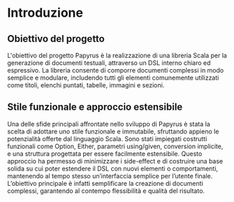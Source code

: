 # Introduzione

## Obiettivo del progetto
L'obiettivo del progetto Papyrus è la realizzazione di una libreria Scala per la generazione di documenti testuali, attraverso un DSL interno chiaro ed espressivo. La libreria consente di comporre documenti complessi in modo semplice e modulare, includendo tutti gli elementi comunemente utilizzati come titoli, elenchi puntati, tabelle, immagini e sezioni.

## Stile funzionale e approccio estensibile
Una delle sfide principali affrontate nello sviluppo di Papyrus è stata la scelta di adottare uno stile funzionale e immutabile, sfruttando appieno le potenzialità offerte dal linguaggio Scala. Sono stati impiegati costrutti funzionali come Option, Either, parametri using/given, conversion implicite, e una struttura progettata per essere facilmente estensibile. Questo approccio ha permesso di minimizzare i side-effect e di costruire una base solida su cui poter estendere il DSL con nuovi elementi o comportamenti, mantenendo al tempo stesso un’interfaccia semplice per l’utente finale. L’obiettivo principale è infatti semplificare la creazione di documenti complessi, garantendo al contempo flessibilità e qualità del risultato.


